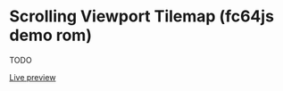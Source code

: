 # Scrolling Viewport Tilemap (fc64js demo rom)

TODO

[Live preview](https://theinvader360.github.io/fc64js/rom/demo/scrolling-viewport-tilemap/)

